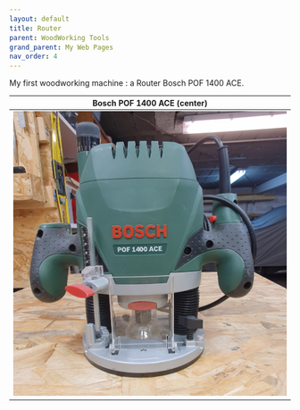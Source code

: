 ```yaml
---
layout: default
title: Router
parent: WoodWorking Tools
grand_parent: My Web Pages
nav_order: 4
---
```


My first woodworking machine : a Router Bosch POF 1400 ACE. 


| Bosch POF 1400 ACE (center)                                                       |
|-----------------------------------------------------------------------------------|
| <img alt="image" height="100%" src="/media/Bosch_POF_1400_ACE.jpg" width="100%"/> | 